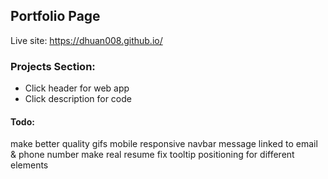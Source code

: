 ## Portfolio Page
Live site: https://dhuan008.github.io/

### Projects Section: 
 * Click header for web app
 * Click description for code 

#### Todo: 
make better quality gifs
mobile responsive navbar
message linked to email & phone number
make real resume
fix tooltip positioning for different elements
